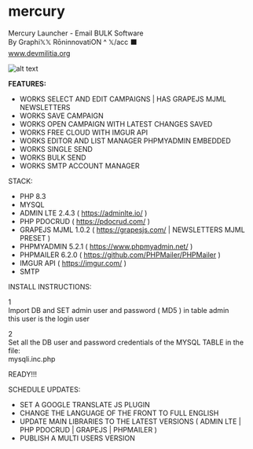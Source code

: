 # mercury
Mercury Launcher - Email BULK Software <BR>
By Graphi𝕏𝕏 RōninnovatiON ^ 𝕏/acc ⬛️ <BR>
www.devmilitia.org<br>

![alt text](https://i.postimg.cc/d03P6nnm/screenshot-2025-02-16-at-05-18-43.png)<br>

<strong>FEATURES:</strong><BR>
- WORKS SELECT AND EDIT CAMPAIGNS | HAS GRAPEJS MJML NEWSLETTERS<BR>
- WORKS SAVE CAMPAIGN<BR>
- WORKS OPEN CAMPAIGN WITH LATEST CHANGES SAVED<BR>
- WORKS FREE CLOUD WITH IMGUR API<BR>
- WORKS EDITOR AND LIST MANAGER PHPMYADMIN EMBEDDED<BR>
- WORKS SINGLE SEND<BR>
- WORKS BULK SEND<BR>
- WORKS SMTP ACCOUNT MANAGER<BR>

STACK:<BR>
- PHP 8.3<BR>
- MYSQL<BR>
- ADMIN LTE 2.4.3 ( https://adminlte.io/ )<BR>
- PHP PDOCRUD ( https://pdocrud.com/ )
- GRAPEJS MJML 1.0.2 ( https://grapesjs.com/ | NEWSLETTERS MJML PRESET )<BR>
- PHPMYADMIN 5.2.1 ( https://www.phpmyadmin.net/ )<BR>
- PHPMAILER 6.2.0 ( https://github.com/PHPMailer/PHPMailer )<BR>
- IMGUR API ( https://imgur.com/ )<BR>
- SMTP<BR>

INSTALL INSTRUCTIONS:<BR>

1<BR>
Import DB and SET admin user and password ( MD5 ) in table admin<BR>
this user is the login user<BR>

2<BR>
Set all the DB user and password credentials of the MYSQL TABLE in the file:<BR>
mysqli.inc.php<BR>

READY!!!<BR>

SCHEDULE UPDATES:
- SET A GOOGLE TRANSLATE JS PLUGIN
- CHANGE THE LANGUAGE OF THE FRONT TO FULL ENGLISH
- UPDATE MAIN LIBRARIES TO THE LATEST VERSIONS ( ADMIN LTE | PHP PDOCRUD | GRAPEJS | PHPMAILER )
- PUBLISH A MULTI USERS VERSION
